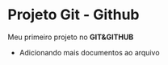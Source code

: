 # Projeto Git - Github

Meu primeiro projeto no **GIT&GITHUB**

- Adicionando mais documentos ao arquivo 



